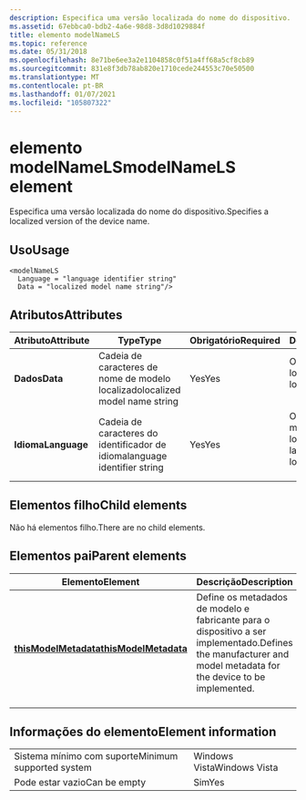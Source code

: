 ```yaml
---
description: Especifica uma versão localizada do nome do dispositivo.
ms.assetid: 67ebbca0-bdb2-4a6e-98d8-3d8d1029884f
title: elemento modelNameLS
ms.topic: reference
ms.date: 05/31/2018
ms.openlocfilehash: 8e71be6ee3a2e1104858c0f51a4ff68a5cf8cb89
ms.sourcegitcommit: 831e8f3db78ab820e1710cede244553c70e50500
ms.translationtype: MT
ms.contentlocale: pt-BR
ms.lasthandoff: 01/07/2021
ms.locfileid: "105807322"
---
```

# <a name="modelnamels-element"></a><span data-ttu-id="265eb-103">elemento modelNameLS</span><span class="sxs-lookup"><span data-stu-id="265eb-103">modelNameLS element</span></span>

<span data-ttu-id="265eb-104">Especifica uma versão localizada do nome do dispositivo.</span><span class="sxs-lookup"><span data-stu-id="265eb-104">Specifies a localized version of the device name.</span></span>

## <a name="usage"></a><span data-ttu-id="265eb-105">Uso</span><span class="sxs-lookup"><span data-stu-id="265eb-105">Usage</span></span>

``` syntax
<modelNameLS
  Language = "language identifier string"
  Data = "localized model name string"/>
```

## <a name="attributes"></a><span data-ttu-id="265eb-106">Atributos</span><span class="sxs-lookup"><span data-stu-id="265eb-106">Attributes</span></span>



| <span data-ttu-id="265eb-107">Atributo</span><span class="sxs-lookup"><span data-stu-id="265eb-107">Attribute</span></span>               | <span data-ttu-id="265eb-108">Type</span><span class="sxs-lookup"><span data-stu-id="265eb-108">Type</span></span>                                   | <span data-ttu-id="265eb-109">Obrigatório</span><span class="sxs-lookup"><span data-stu-id="265eb-109">Required</span></span>       | <span data-ttu-id="265eb-110">Descrição</span><span class="sxs-lookup"><span data-stu-id="265eb-110">Description</span></span>                                                      |
|-------------------------|----------------------------------------|----------------|------------------------------------------------------------------|
| <span data-ttu-id="265eb-111">**Dados**</span><span class="sxs-lookup"><span data-stu-id="265eb-111">**Data**</span></span><br/>     | <span data-ttu-id="265eb-112">Cadeia de caracteres de nome de modelo localizado</span><span class="sxs-lookup"><span data-stu-id="265eb-112">localized model name string</span></span><br/> | <span data-ttu-id="265eb-113">Yes</span><span class="sxs-lookup"><span data-stu-id="265eb-113">Yes</span></span><br/> | <span data-ttu-id="265eb-114">O nome do modelo localizado.</span><span class="sxs-lookup"><span data-stu-id="265eb-114">The localized model name.</span></span><br/> <br/>                 |
| <span data-ttu-id="265eb-115">**Idioma**</span><span class="sxs-lookup"><span data-stu-id="265eb-115">**Language**</span></span><br/> | <span data-ttu-id="265eb-116">Cadeia de caracteres do identificador de idioma</span><span class="sxs-lookup"><span data-stu-id="265eb-116">language identifier string</span></span><br/>  | <span data-ttu-id="265eb-117">Yes</span><span class="sxs-lookup"><span data-stu-id="265eb-117">Yes</span></span><br/> | <span data-ttu-id="265eb-118">O idioma do nome do modelo localizado.</span><span class="sxs-lookup"><span data-stu-id="265eb-118">The language of the localized model name.</span></span><br/> <br/> |



## <a name="child-elements"></a><span data-ttu-id="265eb-119">Elementos filho</span><span class="sxs-lookup"><span data-stu-id="265eb-119">Child elements</span></span>

<span data-ttu-id="265eb-120">Não há elementos filho.</span><span class="sxs-lookup"><span data-stu-id="265eb-120">There are no child elements.</span></span>

## <a name="parent-elements"></a><span data-ttu-id="265eb-121">Elementos pai</span><span class="sxs-lookup"><span data-stu-id="265eb-121">Parent elements</span></span>



| <span data-ttu-id="265eb-122">Elemento</span><span class="sxs-lookup"><span data-stu-id="265eb-122">Element</span></span>                                                   | <span data-ttu-id="265eb-123">Descrição</span><span class="sxs-lookup"><span data-stu-id="265eb-123">Description</span></span>                                                                                          |
|-----------------------------------------------------------|------------------------------------------------------------------------------------------------------|
| [<span data-ttu-id="265eb-124">**thisModelMetadata**</span><span class="sxs-lookup"><span data-stu-id="265eb-124">**thisModelMetadata**</span></span>](thismodelmetadata.md)<br/> | <span data-ttu-id="265eb-125">Define os metadados de modelo e fabricante para o dispositivo a ser implementado.</span><span class="sxs-lookup"><span data-stu-id="265eb-125">Defines the manufacturer and model metadata for the device to be implemented.</span></span><br/> <br/> |



## <a name="element-information"></a><span data-ttu-id="265eb-126">Informações do elemento</span><span class="sxs-lookup"><span data-stu-id="265eb-126">Element information</span></span>



|                                     |               |
|-------------------------------------|---------------|
| <span data-ttu-id="265eb-127">Sistema mínimo com suporte</span><span class="sxs-lookup"><span data-stu-id="265eb-127">Minimum supported system</span></span><br/> | <span data-ttu-id="265eb-128">Windows Vista</span><span class="sxs-lookup"><span data-stu-id="265eb-128">Windows Vista</span></span> |
| <span data-ttu-id="265eb-129">Pode estar vazio</span><span class="sxs-lookup"><span data-stu-id="265eb-129">Can be empty</span></span>                        | <span data-ttu-id="265eb-130">Sim</span><span class="sxs-lookup"><span data-stu-id="265eb-130">Yes</span></span>           |



 

 




